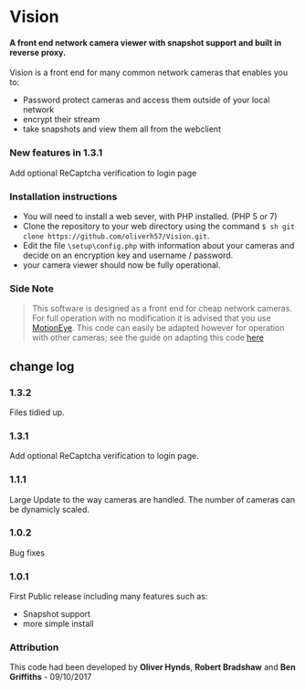 # Vision
#### A front end network camera viewer with snapshot support and built in reverse proxy.

Vision is a front end for many common network cameras that enables you to: 
  - Password protect cameras and access them outside of your local network
  - encrypt their stream
  - take snapshots and view them all from the webclient

### New features in 1.3.1
Add optional ReCaptcha verification to login page
 
### Installation instructions

* You will need to install a web sever, with PHP installed. (PHP 5 or 7)
* Clone the repository to your web directory using the command ``$ sh git clone https://github.com/oliverh57/Vision.git``.
* Edit the file `\setup\config.php` with information about your cameras and decide on an encryption key and username / password.
* your camera viewer should now be fully operational.

### Side Note
> This software is designed as a front end for cheap network cameras. For full operation with no modification it is advised that you use [MotionEye](https://github.com/ccrisan/motioneye). This code can easily be adapted however for operation with other cameras; see the guide on adapting this code [here](#)


## change log

### 1.3.2
Files tidied up.

### 1.3.1
Add optional ReCaptcha verification to login page.

### 1.1.1
Large Update to the way cameras are handled. The number of cameras can be dynamicly scaled.

### 1.0.2
Bug fixes

### 1.0.1
First Public release including many features such as:
  - Snapshot support
  - more simple install

### Attribution
This code had been developed by **Oliver Hynds**, **Robert Bradshaw** and **Ben Griffiths** - 09/10/2017

